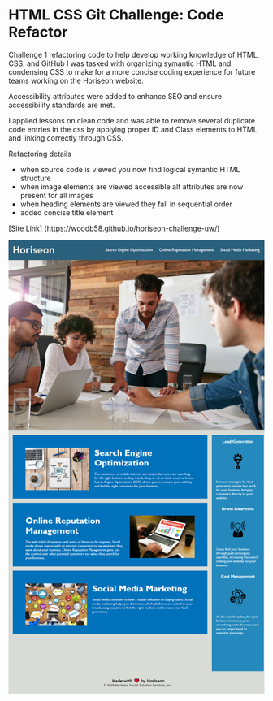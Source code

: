# HTML CSS Git Challenge: Code Refactor

Challenge 1 refactoring code to help develop working knowledge of HTML, CSS, and GitHub
I was tasked with organizing symantic HTML and condensing CSS to make for a more concise coding experience for future teams working on the Horiseon website.

Accessibility attributes were added to enhance SEO and ensure accessibility standards are met.

I applied lessons on clean code and was able to remove several duplicate code entries in the css by applying proper ID and Class elements to HTML and linking correctly through CSS.

Refactoring details

- when source code is viewed you now find logical symantic HTML structure
- when image elements are viewed accessible alt attributes are now present for all images
- when heading elements are viewed they fall in sequential order
- added concise title element

[Site Link] (https://woodb58.github.io/horiseon-challenge-uw/)

![Horiseon Layout](./assets/images/Horiseon-final.png)
